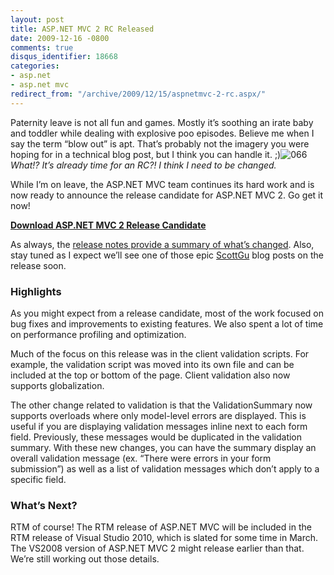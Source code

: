```yaml
---
layout: post
title: ASP.NET MVC 2 RC Released
date: 2009-12-16 -0800
comments: true
disqus_identifier: 18668
categories:
- asp.net
- asp.net mvc
redirect_from: "/archive/2009/12/15/aspnetmvc-2-rc.aspx/"
---
```


Paternity leave is not all fun and games. Mostly it’s soothing an irate
baby and toddler while dealing with explosive poo episodes. Believe me
when I say the term “blow out” is apt. That’s probably not the imagery
you were hoping for in a technical blog post, but I think you can handle
it.
;)![066](https://haacked.com/images/haacked_com/WindowsLiveWriter/ASP.NETMVC2RCReleased_14561/066_1.jpg "066")
*What!? It’s already time for an RC?! I think I need to be changed.*

While I’m on leave, the ASP.NET MVC team continues its hard work and is
now ready to announce the release candidate for ASP.NET MVC 2. Go get it
now!

**[Download ASP.NET MVC 2 Release
Candidate](http://go.microsoft.com/fwlink/?LinkID=157071 "ASP.NET MVC 2 Release Candidate")**

As always, the [release notes provide a summary of what’s
changed](http://go.microsoft.com/fwlink/?LinkID=157072 "ASP.NET MVC 2 Release Notes").
Also, stay tuned as I expect we’ll see one of those epic
[ScottGu](http://weblogs.asp.net/scottgu "Scott Guthrie") blog posts on
the release soon.

### Highlights

As you might expect from a release candidate, most of the work focused
on bug fixes and improvements to existing features. We also spent a lot
of time on performance profiling and optimization.

Much of the focus on this release was in the client validation scripts.
For example, the validation script was moved into its own file and can
be included at the top or bottom of the page. Client validation also now
supports globalization.

The other change related to validation is that the ValidationSummary now
supports overloads where only model-level errors are displayed. This is
useful if you are displaying validation messages inline next to each
form field. Previously, these messages would be duplicated in the
validation summary. With these new changes, you can have the summary
display an overall validation message (ex. “There were errors in your
form submission”) as well as a list of validation messages which don’t
apply to a specific field.

### What’s Next?

RTM of course! The RTM release of ASP.NET MVC will be included in the
RTM release of Visual Studio 2010, which is slated for some time in
March. The VS2008 version of ASP.NET MVC 2 might release earlier than
that. We’re still working out those details.

